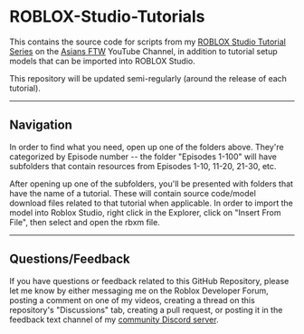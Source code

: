 # ROBLOX-Studio-Tutorials
This contains the source code for scripts from my [ROBLOX Studio Tutorial Series](https://www.youtube.com/playlist?list=PLib8lkKsQ4i4Ik77nxD78NfMoeUoS_9w7) on the [Asians FTW](https://www.youtube.com/AsiansFTW) YouTube Channel, in addition to tutorial setup models that can be imported into ROBLOX Studio.

This repository will be updated semi-regularly (around the release of each tutorial).

---

## Navigation

In order to find what you need, open up one of the folders above. They're categorized by Episode number -- the folder "Episodes 1-100" will have subfolders that contain resources from Episodes 1-10, 11-20, 21-30, etc.

After opening up one of the subfolders, you'll be presented with folders that have the name of a tutorial. These will contain source code/model download files related to that tutorial when applicable. In order to import the model into Roblox Studio, right click in the Explorer, click on "Insert From File", then select and open the rbxm file.

---

## Questions/Feedback

If you have questions or feedback related to this GitHub Repository, please let me know by either messaging me on the Roblox Developer Forum, posting a comment on one of my videos, creating a thread on this repository's "Discussions" tab, creating a pull request, or posting it in the feedback text channel of my [community Discord server](https://discord.gg/RNtmZVC).
